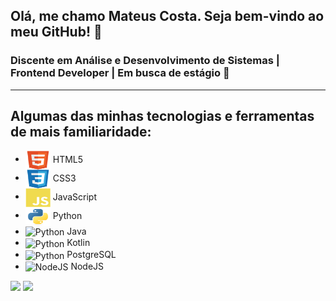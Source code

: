 <h2> Olá, me chamo Mateus Costa. Seja bem-vindo ao meu GitHub! 👋 </h2>
<h3> Discente em Análise e Desenvolvimento de Sistemas | Frontend Developer | Em busca de estágio 📖 </h3> <hr>
<h2> Algumas das minhas tecnologias e ferramentas de mais familiaridade: </h2>
  <ul>
    <li> <img align="center" alt="HTML" height="30" width="40" src="https://raw.githubusercontent.com/devicons/devicon/master/icons/html5/html5-original.svg"> HTML5 </li>
    <li> <img align="center" alt="CSS" height="30" width="40" src="https://raw.githubusercontent.com/devicons/devicon/master/icons/css3/css3-original.svg"> CSS3 </li>
    <li> <img align="center" alt="JS" height="30" width="40" src="https://raw.githubusercontent.com/devicons/devicon/master/icons/javascript/javascript-plain.svg"> JavaScript </li>
    <li> <img align="center" alt="Python" height="30" width="40" src="https://raw.githubusercontent.com/devicons/devicon/master/icons/python/python-original.svg"> Python </li>
    <li> <img align="center" alt="Python" height="30" width="40" src="https://cdn.jsdelivr.net/gh/devicons/devicon@latest/icons/java/java-original-wordmark.svg"> Java </li>
    <li> <img align="center" alt="Python" height="30" width="40" src="https://cdn.jsdelivr.net/gh/devicons/devicon@latest/icons/kotlin/kotlin-original.svg"> Kotlin </li>
    <li> <img align="center" alt="Python" height="30" width="40" src="https://cdn.jsdelivr.net/gh/devicons/devicon@latest/icons/postgresql/postgresql-original.svg"> PostgreSQL</li>
    <li> <img align="center" alt="NodeJS" height="30" width="40" src="https://cdn.jsdelivr.net/gh/devicons/devicon@latest/icons/nodejs/nodejs-original-wordmark.svg"> NodeJS</li>
  </ul>
<div>
  <img loading="lazy" height="180" src="https://github-readme-stats.vercel.app/api/top-langs/?username=theuscosta7&layout=compact&langs_count=7&theme=holi"/>
  <img loading="lazy"height="180" src="https://github-readme-stats.vercel.app/api?username=theuscosta7&show_icons=true&theme=holi&include_all_commits=true&locale=pt-br" />
</div>

